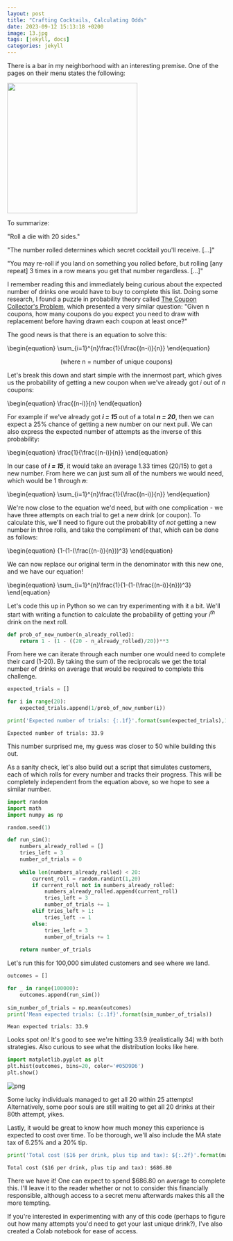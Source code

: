 ```yaml
---
layout: post
title: "Crafting Cocktails, Calculating Odds"
date: 2023-09-12 15:13:18 +0200
image: 13.jpg
tags: [jekyll, docs]
categories: jekyll
---
```


There is a bar in my neighborhood with an interesting premise. One of the pages on their menu states the following:

<img src="https://images.squarespace-cdn.com/content/v1/623506f9b920e800d3ca41c2/85dcaaea-ecd0-4bcd-a38c-2ea70a61e290/DM.png?format=2500w" width="300"/>

To summarize:

"Roll a die with 20 sides."

"The number rolled determines which secret cocktail you'll receive. [...]"

"You may re-roll if you land on something you rolled before, but rolling [any repeat] 3 times in a row means you get that number regardless. [...]"

I remember reading this and immediately being curious about the expected number of drinks one would have to buy to complete this list. Doing some research, I found a puzzle in probability theory called [The Coupon Collector's Problem](https://en.wikipedia.org/wiki/Coupon_collector%27s_problem), which presented a very similar question: "Given n coupons, how many coupons do you expect you need to draw with replacement before having drawn each coupon at least once?"

The good news is that there is an equation to solve this:

\begin{equation}
\sum_{i=1}^{n}\frac{1}{\frac{(n-i)}{n}}
\end{equation}
<p style="text-align: center;">(where n = number of unique coupons)</p>

Let's break this down and start simple with the innermost part, which gives us the probability of getting a new coupon when we've already got <i>i</i> out of <i>n</i> coupons:

\begin{equation}
\frac{(n-i)}{n}
\end{equation}

For example if we've already got <b><i>i = 15</i></b> out of a total <b><i>n = 20</i></b>, then we can expect a 25% chance of getting a new number on our next pull. We can also express the expected number of attempts as the inverse of this probability:

\begin{equation}
\frac{1}{\frac{(n-i)}{n}}
\end{equation}

In our case of <b><i>i = 15</i></b>, it would take an average 1.33 times (20/15) to get a new number. From here we can just sum all of the numbers we would need, which would be 1 through <b><i>n</i></b>:

\begin{equation}
\sum_{i=1}^{n}\frac{1}{\frac{(n-i)}{n}}
\end{equation}

We're now close to the equation we'd need, but with one complication - we have three attempts on each trial to get a new drink (or coupon). To calculate this, we'll need to figure out the probability of <i>not</i> getting  a new number in three rolls, and take the compliment of that, which can be done as follows:

\begin{equation}
{1-(1-(\frac{(n-i)}{n}))^3}
\end{equation}

We can now replace our original term in the denominator with this new one, and we have our equation!

\begin{equation}
\sum_{i=1}^{n}\frac{1}{1-(1-(\frac{(n-i)}{n}))^3}
\end{equation}

Let's code this up in Python so we can try experimenting with it a bit. We'll start with writing a function to calculate the probability of getting your <i>i<sup>th</sup></i> drink on the next roll.


```python
def prob_of_new_number(n_already_rolled):
    return 1 - (1 - ((20 - n_already_rolled)/20))**3
```

From here we can iterate through each number one would need to complete their card (1-20). By taking the sum of the reciprocals we get the total number of drinks on average that would be required to complete this challenge.


```python
expected_trials = []

for i in range(20):
    expected_trials.append(1/prob_of_new_number(i))

print('Expected number of trials: {:.1f}'.format(sum(expected_trials),1))
```

    Expected number of trials: 33.9


This number surprised me, my guess was closer to 50 while building this out. 

As a sanity check, let's also build out a script that simulates customers, each of which rolls for every number and tracks their progress. This will be completely independent from the equation above, so we hope to see a similar number.


```python
import random
import math
import numpy as np

random.seed(1)

def run_sim():
    numbers_already_rolled = []
    tries_left = 3
    number_of_trials = 0
    
    while len(numbers_already_rolled) < 20:
        current_roll = random.randint(1,20)
        if current_roll not in numbers_already_rolled:
            numbers_already_rolled.append(current_roll)
            tries_left = 3
            number_of_trials += 1
        elif tries_left > 1:
            tries_left -= 1
        else:
            tries_left = 3
            number_of_trials += 1
    
    return number_of_trials
```

Let's run this for 100,000 simulated customers and see where we land.


```python
outcomes = []

for _ in range(100000):
    outcomes.append(run_sim()) 
    
sim_number_of_trials = np.mean(outcomes)
print('Mean expected trials: {:.1f}'.format(sim_number_of_trials))
```

    Mean expected trials: 33.9


Looks spot on! It's good to see we're hitting 33.9 (realistically 34) with both strategies. Also curious to see what the distribution looks like here.


```python
import matplotlib.pyplot as plt
plt.hist(outcomes, bins=20, color='#05D9D6') 
plt.show()
```


    
![png](../../../../images/Parla_Calc_11_0.png)
    


Some lucky individuals managed to get all 20 within 25 attempts! Alternatively, some poor souls are still waiting to get all 20 drinks at their 80th attempt, yikes.

Lastly, it would be great to know how much money this experience is expected to cost over time. To be thorough, we'll also include the MA state tax of 6.25% and a 20% tip.


```python
print('Total cost ($16 per drink, plus tip and tax): ${:.2f}'.format(math.ceil(sim_number_of_trials) * 16 * 1.2625))
```

    Total cost ($16 per drink, plus tip and tax): $686.80


There we have it! One can expect to spend $686.80 on average to complete this. I'll leave it to the reader whether or not to consider this financially responsible, although access to a secret menu afterwards makes this all the more tempting.

If you're interested in experimenting with any of this code (perhaps to figure out how many attempts you'd need to get your last unique drink?), I've also created a Colab notebook for ease of access.
